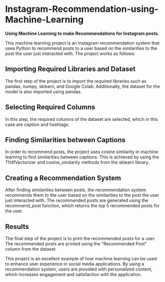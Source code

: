 # Instagram-Recommendation-using-Machine-Learning
**Using Machine Learning to make  Recommendations for Instagram posts.**

This machine learning project is an Instagram recommendation system that uses Python to recommend posts to a user based on the similarities to the post the user just interacted with. The project works as follows:

## Importing Required Libraries and Dataset

The first step of the project is to import the required libraries such as pandas, numpy, sklearn, and Google Colab. Additionally, the dataset for the model is also imported using pandas.

## Selecting Required Columns

In this step, the required columns of the dataset are selected, which in this case are caption and hashtags.

## Finding Similarities between Captions

In order to recommend posts, the project uses cosine similarity in machine learning to find similarities between captions. This is achieved by using the TfidfVectorizer and cosine_similarity methods from the sklearn library.

## Creating a Recommendation System

After finding similarities between posts, the recommendation system recommends them to the user based on the similarities to the post the user just interacted with. The recommended posts are generated using the recommend_post function, which returns the top 5 recommended posts for the user.

## Results

The final step of the project is to print the recommended posts for a user. The recommended posts are printed using the "Recommended Post" column from the dataset.

This project is an excellent example of how machine learning can be used to enhance user experience in social media applications. By using a recommendation system, users are provided with personalized content, which increases engagement and satisfaction with the application.
